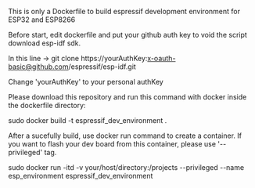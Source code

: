 This is only a Dockerfile to build espressif development environment for ESP32 and ESP8266

Before start, edit dockerfile and put your github auth key to void the script download esp-idf sdk.

In this line -> git clone https://yourAuthKey:x-oauth-basic@github.com/espressif/esp-idf.git

Change 'yourAuthKey' to your personal authKey

Please download this repository and run this command with docker inside the dockerfile directory:

sudo docker build -t espressif_dev_environment .

After a sucefully build, use docker run command to create a container. If you want to flash your dev board from this
container, please use '--privileged' tag.

sudo docker run -itd -v your/host/directory:/projects --privileged --name esp_environment espressif_dev_environment


